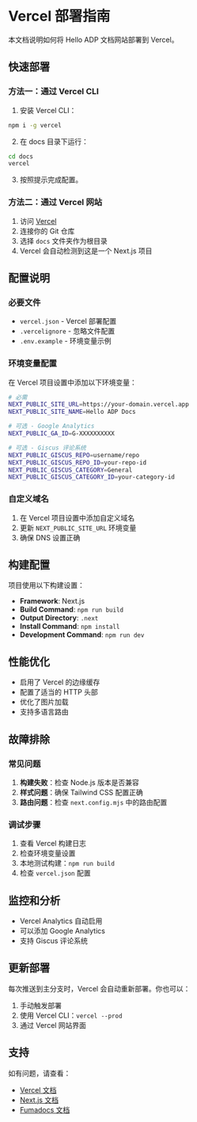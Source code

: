 # Vercel 部署指南

本文档说明如何将 Hello ADP 文档网站部署到 Vercel。

## 快速部署

### 方法一：通过 Vercel CLI

1. 安装 Vercel CLI：
```bash
npm i -g vercel
```

2. 在 docs 目录下运行：
```bash
cd docs
vercel
```

3. 按照提示完成配置。

### 方法二：通过 Vercel 网站

1. 访问 [Vercel](https://vercel.com)
2. 连接你的 Git 仓库
3. 选择 `docs` 文件夹作为根目录
4. Vercel 会自动检测到这是一个 Next.js 项目

## 配置说明

### 必要文件

- `vercel.json` - Vercel 部署配置
- `.vercelignore` - 忽略文件配置
- `.env.example` - 环境变量示例

### 环境变量配置

在 Vercel 项目设置中添加以下环境变量：

```bash
# 必需
NEXT_PUBLIC_SITE_URL=https://your-domain.vercel.app
NEXT_PUBLIC_SITE_NAME=Hello ADP Docs

# 可选 - Google Analytics
NEXT_PUBLIC_GA_ID=G-XXXXXXXXXX

# 可选 - Giscus 评论系统
NEXT_PUBLIC_GISCUS_REPO=username/repo
NEXT_PUBLIC_GISCUS_REPO_ID=your-repo-id
NEXT_PUBLIC_GISCUS_CATEGORY=General
NEXT_PUBLIC_GISCUS_CATEGORY_ID=your-category-id
```

### 自定义域名

1. 在 Vercel 项目设置中添加自定义域名
2. 更新 `NEXT_PUBLIC_SITE_URL` 环境变量
3. 确保 DNS 设置正确

## 构建配置

项目使用以下构建设置：

- **Framework**: Next.js
- **Build Command**: `npm run build`
- **Output Directory**: `.next`
- **Install Command**: `npm install`
- **Development Command**: `npm run dev`

## 性能优化

- 启用了 Vercel 的边缘缓存
- 配置了适当的 HTTP 头部
- 优化了图片加载
- 支持多语言路由

## 故障排除

### 常见问题

1. **构建失败**：检查 Node.js 版本是否兼容
2. **样式问题**：确保 Tailwind CSS 配置正确
3. **路由问题**：检查 `next.config.mjs` 中的路由配置

### 调试步骤

1. 查看 Vercel 构建日志
2. 检查环境变量设置
3. 本地测试构建：`npm run build`
4. 检查 `vercel.json` 配置

## 监控和分析

- Vercel Analytics 自动启用
- 可以添加 Google Analytics
- 支持 Giscus 评论系统

## 更新部署

每次推送到主分支时，Vercel 会自动重新部署。你也可以：

1. 手动触发部署
2. 使用 Vercel CLI：`vercel --prod`
3. 通过 Vercel 网站界面

## 支持

如有问题，请查看：
- [Vercel 文档](https://vercel.com/docs)
- [Next.js 文档](https://nextjs.org/docs)
- [Fumadocs 文档](https://fumadocs.vercel.app)